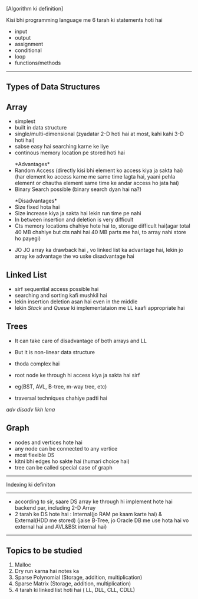 [Algorithm ki definition]

Kisi bhi programming language me 6 tarah ki statements hoti hai 
- input
- output
- assignment
- conditional
- loop
- functions/methods

_______

Types of Data Structures
--------------------------

## Array 
- simplest
- built in data structure
- single/multi-dimensional (zyadatar 2-D hoti hai at most, kahi kahi 3-D hoti hai)
- sabse easy hai searching karne ke liye
- continous memory location pe stored hoti hai

<ul>  *Advantages* 
  <li> Random Access (directly kisi bhi element ko access kiya ja sakta hai)(har element ko access karne me same time lagta hai, yaani pehla element or chautha element same time ke andar access ho jata hai)</li>
  <li> Binary Search possible (binary search dyan hai na?)</li>
</ul>

<ul>*Disadvantages* 
  <li> Size fixed hota hai</li>
  <li> Size increase kiya ja sakta hai lekin run time pe nahi</li>
  <li> In between insertion and deletion is very difficult</li>
  <li> Cts memory locations chahiye hote hai to, storage difficult hai(agar total 40 MB chahiye but cts nahi hai 40 MB parts me hai, to array nahi store ho payegi)</li>
</ul>

- JO JO array ka drawback hai , vo linked list ka advantage hai, lekin jo array ke advantage the vo uske disadvantage hai

## Linked List 
- sirf sequential access possible hai
- searching and sorting kafi mushkil hai 
- lekin insertion deletion asan hai even in the middle
- lekin *Stack* and *Queue* ki implementataion me LL kaafi appropriate hai

## Trees
- It can take care of disadvantage of both arrays and LL
- But it is non-linear data structure 
- thoda complex hai
- root node ke through hi access kiya ja sakta hai sirf 
- eg(BST, AVL, B-tree, m-way tree, etc)

- traversal techniques chahiye padti hai

_adv disadv likh lena_

## Graph 
- nodes and vertices hote hai
- any node can be connected to any vertice
- most flexible DS
- kitni bhi edges ho sakte hai (humari choice hai)
- tree can be called special case of graph

_______

Indexing ki definiton

_______

- according to sir, saare DS array ke through hi implement hote hai backend par, including 2-D Array
- 2 tarah ke DS hote hai : Internal(jo RAM pe kaam karte hai) & External(HDD me stored) (jaise B-Tree, jo Oracle DB me use hota hai vo external hai and AVL&BSt internal hai)


_________

Topics to be studied
--------------------

1. Malloc
2. Dry run karna hai notes ka
3. Sparse Polynomial (Storage, addition, multiplication)
4. Sparse Matrix (Storage, addition, multiplication)
5. 4 tarah ki linked list hoti hai ( LL, DLL, CLL, CDLL) 
